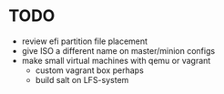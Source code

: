 # TODO
- review efi partition file placement
- give ISO a different name on master/minion configs
- make small virtual machines with qemu or vagrant
	- custom vagrant box perhaps
	- build salt on LFS-system
